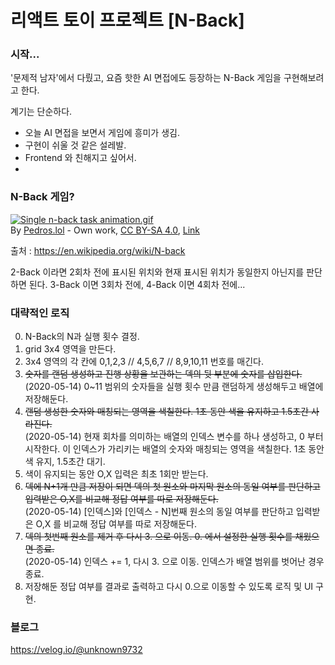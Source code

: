 # 리액트 토이 프로젝트 [N-Back]

### 시작...

'문제적 남자'에서 다뤘고, 요즘 핫한 AI 면접에도 등장하는 N-Back 게임을 구현해보려고 한다.

계기는 단순하다. 
- 오늘 AI 면접을 보면서 게임에 흥미가 생김.
- 구현이 쉬울 것 같은 설레발.
- Frontend 와 친해지고 싶어서.
- 


### N-Back 게임?

<p><a href="https://commons.wikimedia.org/wiki/File:Single_n-back_task_animation.gif#/media/File:Single_n-back_task_animation.gif"><img src="https://upload.wikimedia.org/wikipedia/commons/7/7b/Single_n-back_task_animation.gif" alt="Single n-back task animation.gif"></a><br>By <a href="//commons.wikimedia.org/wiki/User:Pedros.lol" title="User:Pedros.lol">Pedros.lol</a> - <span class="int-own-work" lang="en">Own work</span>, <a href="https://creativecommons.org/licenses/by-sa/4.0" title="Creative Commons Attribution-Share Alike 4.0">CC BY-SA 4.0</a>, <a href="https://commons.wikimedia.org/w/index.php?curid=39241201">Link</a></p>

출처 : https://en.wikipedia.org/wiki/N-back

2-Back 이라면 2회차 전에 표시된 위치와 현재 표시된 위치가 동일한지 아닌지를 판단하면 된다. 3-Back 이면 3회차 전에, 4-Back 이면 4회차 전에...



### 대략적인 로직

0. N-Back의 N과 실행 횟수 결정.
1. grid 3x4 영역을 만든다.
2. 3x4 영역의 각 칸에  0,1,2,3 // 4,5,6,7 // 8,9,10,11 번호를 매긴다.
3. ~~숫자를 랜덤 생성하고 진행 상황을 보관하는 덱의 뒷 부분에 숫자를 삽입한다.~~<br>
(2020-05-14) 0~11 범위의 숫자들을 실행 횟수 만큼 랜덤하게 생성해두고 배열에 저장해둔다.
4. ~~랜덤 생성한 숫자와 매칭되는 영역을 색칠한다. 1초 동안 색을 유지하고 1.5초간 사라진다.~~<br>
(2020-05-14) 현재 회차를 의미하는 배열의 인덱스 변수를 하나 생성하고, 0 부터 시작한다. 이 인덱스가 가리키는 배열의 숫자와 매칭되는 영역을 색칠한다. 1초 동안 색 유지, 1.5초간 대기. 
5. 색이 유지되는 동안 O,X 입력은 최초 1회만 받는다.
6. ~~덱에 N+1개 만큼 저장이 되면 덱의 첫 원소와 마지막 원소의 동일 여부를 판단하고 입력받은 O,X를 비교해 정답 여부를 따로 저장해둔다.~~<br>
(2020-05-14) [인덱스]와 [인덱스 - N]번째 원소의 동일 여부를 판단하고 입력받은 O,X 를 비교해 정답 여부를 따로 저장해둔다.
7. ~~덱의 첫번째 원소를 제거 후 다시 3. 으로 이동. 0. 에서 설정한 실행 횟수를 채웠으면 종료.~~<br>
(2020-05-14) 인덱스 += 1, 다시 3. 으로 이동. 인덱스가 배열 범위를 벗어난 경우 종료.
8. 저장해둔 정답 여부를 결과로 출력하고 다시 0.으로 이동할 수 있도록 로직 및 UI 구현.


### 블로그 

https://velog.io/@unknown9732
